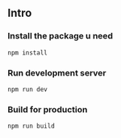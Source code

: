 ## Intro

### Install the package u need
`npm install`

### Run development server
`npm run dev`

### Build for production
`npm run build`

